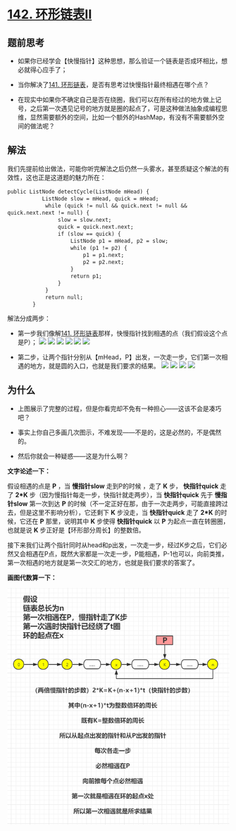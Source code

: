 
# [142. 环形链表II](https://leetcode-cn.com/problems/linked-list-cycle-ii/)

## 题前思考
* 如果你已经学会【快慢指针】这种思想，那么验证一个链表是否成环相比，想必就得心应手了；

* 当你解决了[141. 环形链表](https://leetcode-cn.com/problems/linked-list-cycle/)，是否有思考过快慢指针最终相遇在哪个点？

* 在现实中如果你不确定自己是否在绕圈，我们可以在所有经过的地方做上记号，之后第一次遇见记号的地方就是圈的起点了，可是这种做法抽象成编程思维，显然需要额外的空间，比如一个额外的HashMap，有没有不需要额外空间的做法呢？

## 解法
我们先提前给出做法，可能你听完解法之后仍然一头雾水，甚至质疑这个解法的有效性，这也正是这道题的魅力所在：
```
public ListNode detectCycle(ListNode mHead) {
           ListNode slow = mHead, quick = mHead;
            while (quick != null && quick.next != null && quick.next.next != null) {
                slow = slow.next;
                quick = quick.next.next;
                if (slow == quick) {
                    ListNode p1 = mHead, p2 = slow;
                    while (p1 != p2) {
                        p1 = p1.next;
                        p2 = p2.next;
                    }
                    return p1;
                }
            }
            return null;
        }
```
解法分成两步：
* 第一步我们像解[141. 环形链表](https://leetcode-cn.com/problems/linked-list-cycle/)那样，快慢指针找到相遇的点（我们假设这个点是P）；
![](https://user-gold-cdn.xitu.io/2019/8/27/16cd19a547d7ddf0?w=760&h=420&f=png&s=44291)
![](https://user-gold-cdn.xitu.io/2019/8/27/16cd19b69531dcad?w=760&h=420&f=png&s=44491)
![](https://user-gold-cdn.xitu.io/2019/8/27/16cd19c723d72263?w=760&h=420&f=png&s=44466)
![](https://user-gold-cdn.xitu.io/2019/8/27/16cd19d3bb822925?w=760&h=420&f=png&s=44543)
![](https://user-gold-cdn.xitu.io/2019/8/27/16cd19db3a7bd884?w=760&h=420&f=png&s=44587)
![](https://user-gold-cdn.xitu.io/2019/8/27/16cd19e34162e5b4?w=760&h=420&f=png&s=46761)
 
* 第二步，让两个指针分别从【mHead，P】出发，一次走一步，它们第一次相遇的地方，就是圆的入口，也就是我们要求的结果。
![](https://user-gold-cdn.xitu.io/2019/8/27/16cd19f1cbe6b2bf?w=760&h=419&f=png&s=42255)
![](https://user-gold-cdn.xitu.io/2019/8/27/16cd19ff4acd5aa5?w=760&h=420&f=png&s=43032)
![](https://user-gold-cdn.xitu.io/2019/8/27/16cd1a06d7d2186e?w=760&h=420&f=png&s=44781)
![](https://user-gold-cdn.xitu.io/2019/8/27/16cd1a0f3df4835a?w=760&h=420&f=png&s=42355)

## 为什么
* 上图展示了完整的过程，但是你看完却不免有一种担心——这该不会是凑巧吧？

* 事实上你自己多画几次图示，不难发现——不是的，这是必然的，不是偶然的。

* 然后你就会一种疑惑——这是为什么啊？

**文字论述一下：**

假设相遇的点是  **P**  ，当  **慢指针slow**  走到P的时候 ，走了  **K**  步， **快指针quick**  走了  **2*K**  步（因为慢指针每走一步，快指针就走两步），当  **快指针quick**  先于  **慢指针slow**  第一次到达  **P**  的时候（不一定正好在那，由于一次走两步，可能直接跨过去，但是这里不影响分析），它还剩下  **K**  步没走，当  **快指针quick**  走了  **2*K**  的时候，它还在  **P**  那里，说明其中  **K**  步使得  **快指针quick**  以  **P**  为起点一直在转圈圈，也就是说  **K**  步正好是【环形部分周长】的整数倍。

接下来我们让两个指针同时从head和p出发，一次走一步，经过K步之后，它们必然又会相遇在P点，既然大家都是一次走一步，P能相遇，P-1也可以，向前类推，第一次相遇的地方就是第一次交汇的地方，也就是我们要求的答案了。

**画图代数算一下：**

![](https://raw.githubusercontent.com/JackLee-pro/algorithm_plus/master/pictures/hxlb2.png)
